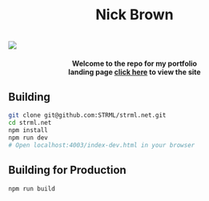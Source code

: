 <div><h1 align="center">Nick Brown</h1><br><image src="/Ellipsis.gif"></image></div>


<h4 align="center">Welcome to the repo for my portfolio<br>landing page <a href="https://para-programmer.github.io" target="blank">click here</a> to view the site</h4>


Building
--------

```bash
git clone git@github.com:STRML/strml.net.git
cd strml.net
npm install
npm run dev
# Open localhost:4003/index-dev.html in your browser
```

Building for Production
--------

```bash
npm run build
```
